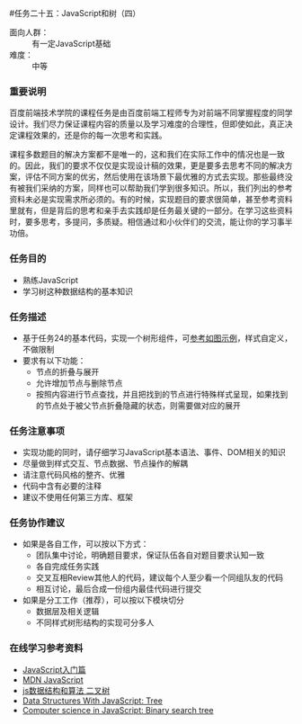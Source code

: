 #任务二十五：JavaScript和树（四）
<dt>面向人群：</dt>
<dd>有一定JavaScript基础</dd>
<dt>难度：</dt>
<dd>中等</dd>


<h3>重要说明</h3>
<p>百度前端技术学院的课程任务是由百度前端工程师专为对前端不同掌握程度的同学设计。我们尽力保证课程内容的质量以及学习难度的合理性，但即使如此，真正决定课程效果的，还是你的每一次思考和实践。</p>
<p>课程多数题目的解决方案都不是唯一的，这和我们在实际工作中的情况也是一致的。因此，我们的要求不仅仅是实现设计稿的效果，更是要多去思考不同的解决方案，评估不同方案的优劣，然后使用在该场景下最优雅的方式去实现。那些最终没有被我们采纳的方案，同样也可以帮助我们学到很多知识。所以，我们列出的参考资料未必是实现需求所必须的。有的时候，实现题目的要求很简单，甚至参考资料里就有，但是背后的思考和亲手去实践却是任务最关键的一部分。在学习这些资料时，要多思考，多提问，多质疑。相信通过和小伙伴们的交流，能让你的学习事半功倍。</p>

<h3>任务目的</h3>
<ul>
    <li>熟练JavaScript</li>
    <li>学习树这种数据结构的基本知识</li>
</ul>

<h3>任务描述</h3>
<ul>
    <li>基于任务24的基本代码，实现一个树形组件，可<a target="_blank" href="http://7xrp04.com1.z0.glb.clouddn.com/task_2_25_1.jpg">参考如图示例</a>，样式自定义，不做限制</li>
    <li>要求有以下功能：
        <ul>
            <li>节点的折叠与展开</li>
            <li>允许增加节点与删除节点</li>
            <li>按照内容进行节点查找，并且把找到的节点进行特殊样式呈现，如果找到的节点处于被父节点折叠隐藏的状态，则需要做对应的展开</li>
        </ul>
    </li>
</ul>

<h3>任务注意事项</h3>
<ul>
    <li>实现功能的同时，请仔细学习JavaScript基本语法、事件、DOM相关的知识</li>
    <li>尽量做到样式交互、节点数据、节点操作的解耦</li>
    <li>请注意代码风格的整齐、优雅</li>
    <li>代码中含有必要的注释</li>
    <li>建议不使用任何第三方库、框架</li>
</ul>

<h3>任务协作建议</h3>

<ul>
    <li>如果是各自工作，可以按以下方式：
        <ul>
            <li>团队集中讨论，明确题目要求，保证队伍各自对题目要求认知一致</li>
            <li>各自完成任务实践</li>
            <li>交叉互相Review其他人的代码，建议每个人至少看一个同组队友的代码</li>
            <li>相互讨论，最后合成一份组内最佳代码进行提交</li>
        </ul>
    </li>
    <li>如果是分工工作（推荐），可以按以下模块切分
        <ul>
            <li>数据层及相关逻辑</li>
            <li>不同样式树形结构的实现可分多人</li>
        </ul>
    </li>
</ul>
<h3>在线学习参考资料</h3>
<ul>
    <li><a target="_blank" href="http://www.imooc.com/view/36">JavaScript入门篇</a></li>
    <li><a target="_blank" href="https://developer.mozilla.org/zh-CN/docs/Web/JavaScript">MDN JavaScript</a></li>
    <li><a target="_blank" href="https://segmentfault.com/a/1190000000740261">js数据结构和算法 二叉树</a></li>
    <li><a target="_blank" href="http://code.tutsplus.com/articles/data-structures-with-javascript-tree--cms-23393">Data Structures With JavaScript: Tree</a></li>
    <li><a target="_blank" href="https://www.nczonline.net/blog/2009/06/09/computer-science-in-javascript-binary-search-tree-part-1/">Computer science in JavaScript: Binary search tree</a></li>
</ul></div>